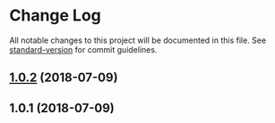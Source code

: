 # Change Log

All notable changes to this project will be documented in this file. See [standard-version](https://github.com/conventional-changelog/standard-version) for commit guidelines.

<a name="1.0.2"></a>
## [1.0.2](https://github.com/eponymz/kreativesparksphotography/compare/v1.0.1...v1.0.2) (2018-07-09)



<a name="1.0.1"></a>
## 1.0.1 (2018-07-09)

